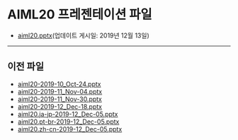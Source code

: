 <!--
This is a machine generated file, and should not be edited, as it will be overwritten with future updates.
-->

# <a name="aiml20-presentation-files"></a>AIML20 프레젠테이션 파일

- [aiml20.pptx](https://globaleventcdn.blob.core.windows.net/assets/aiml/aiml20/aiml20.ko-kr.pptx)(업데이트 게시일: 2019년 12월 13일)
---
## <a name="historical-files"></a>이전 파일
- [aiml20-2019-10_Oct-24.pptx](https://globaleventcdn.blob.core.windows.net/assets/aiml/aiml20/aiml20-2019-10_Oct-24.pptx)
- [aiml20-2019-11_Nov-04.pptx](https://globaleventcdn.blob.core.windows.net/assets/aiml/aiml20/aiml20-2019-11_Nov-04.pptx)
- [aiml20-2019-11_Nov-30.pptx](https://globaleventcdn.blob.core.windows.net/assets/aiml/aiml20/aiml20-2019-11_Nov-30.pptx)
- [aiml20-2019-12_Dec-18.pptx](https://globaleventcdn.blob.core.windows.net/assets/aiml/aiml20/aiml20-2019-12_Dec-18.pptx)
- [aiml20.ja-jp-2019-12_Dec-05.pptx](https://globaleventcdn.blob.core.windows.net/assets/aiml/aiml20/aiml20.ja-jp-2019-12_Dec-05.pptx)
- [aiml20.pt-br-2019-12_Dec-05.pptx](https://globaleventcdn.blob.core.windows.net/assets/aiml/aiml20/aiml20.pt-br-2019-12_Dec-05.pptx)
- [aiml20.zh-cn-2019-12_Dec-05.pptx](https://globaleventcdn.blob.core.windows.net/assets/aiml/aiml20/aiml20.zh-cn-2019-12_Dec-05.pptx)


